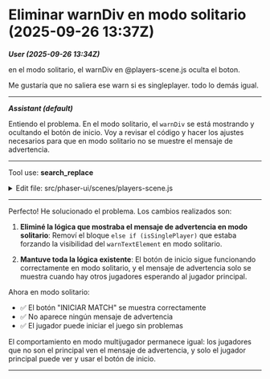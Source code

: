<!-- Generated by SpecStory -->

<!-- cursor Session 9339a6e3-d46f-4c0e-bb68-9ff3fba227bf (2025-09-26 13:37Z) -->

# Eliminar warnDiv en modo solitario (2025-09-26 13:37Z)

_**User (2025-09-26 13:34Z)**_

en el modo solitario, el warnDiv en @players-scene.js  oculta el boton.

Me gustaría que no saliera ese warn si es singleplayer. todo lo demás igual.

---

_**Assistant (default)**_

Entiendo el problema. En el modo solitario, el `warnDiv` se está mostrando y ocultando el botón de inicio. Voy a revisar el código y hacer los ajustes necesarios para que en modo solitario no se muestre el mensaje de advertencia.


---

Tool use: **search_replace**


<details><summary>Edit file: src/phaser-ui/scenes/players-scene.js</summary>

**Chunk 1**
Lines added: 2, lines removed: 8

```diff
@@ -698,12 +698,6 @@
            warnDiv.textContent = this.i18n.get('start-only-main-player', { mainPlayer: this.getMainPlayer().name });
          }
-       } else if (isSinglePlayer) {
-         // Show single player mode message when only one player
-         const warnDiv = this.warnTextElement.node.querySelector('#cyberWarnText');
-         if (warnDiv) {
-           warnDiv.textContent = this.i18n.get('single-player-mode');
-         }
-         this.warnTextElement.setVisible(true);
-       }
+       }
+       // Removed single player mode message - no warning shown in single player mode
      }
    }
```

</details>

---

Perfecto! He solucionado el problema. Los cambios realizados son:

1. **Eliminé la lógica que mostraba el mensaje de advertencia en modo solitario**: Removí el bloque `else if (isSinglePlayer)` que estaba forzando la visibilidad del `warnTextElement` en modo solitario.

2. **Mantuve toda la lógica existente**: El botón de inicio sigue funcionando correctamente en modo solitario, y el mensaje de advertencia solo se muestra cuando hay otros jugadores esperando al jugador principal.

Ahora en modo solitario:
- ✅ El botón "INICIAR MATCH" se muestra correctamente
- ✅ No aparece ningún mensaje de advertencia
- ✅ El jugador puede iniciar el juego sin problemas

El comportamiento en modo multijugador permanece igual: los jugadores que no son el principal ven el mensaje de advertencia, y solo el jugador principal puede ver y usar el botón de inicio.

---

